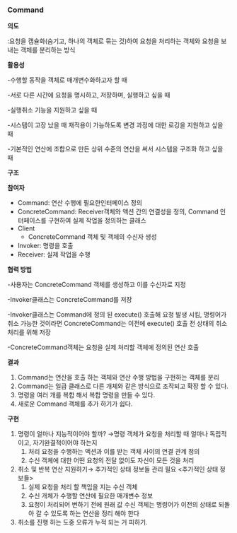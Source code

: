 ### Command

**의도**

:요청을 캡슐화(숨기고, 하나의 객체로 묶는 것)하여 요청을 처리하는 객체와 요청을 보내는 객체를 분리하는 방식

**활용성**

-수행할 동작을 객체로 매개변수화하고자 할 때

-서로 다른 시간에 요청을 명시하고, 저장하며, 실행하고 싶을 때

-실행취소 기능을 지원하고 싶을 때

-시스템이 고장 났을 때 재적용이 가능하도록 변경 과정에 대한 로깅을 지원하고 싶을 때

-기본적인 연산에 조합으로 만든 상위 수준의 연산을 써서 시스템을 구조화 하고 싶을 때

**구조**

**참여자**

- Command: 연산 수행에 필요한인터페이스 정의
- ConcreteCommand: Receiver객체와 액션 간의 연결성을 정의, Command 인터페이스를 구현하여 실제 작업을 정의하는 클래스
- Client
    - ConcreteCommand 객체 및 객체의 수신자 생성
- Invoker: 명령을 호출
- Receiver: 실제 작업을 수행

**협력 방법**

-사용자는 ConcreteCommand 객체를 생성하고 이를 수신자로 지정

-Invoker클래스는 ConcreteCommand를 저장

-Invoker클래스는 Command에 정의 된 execute() 호출해 요청 발생 시킴, 명령어가 취소 가능한 것이라면 ConcreteCommand는 이전에 execute() 호출 전 상태의 취소 처리를 위해 저장

-ConcreteCommand객체는 요청을 실제 처리할 객체에 정의된 연산 호출

**결과**

1. Command는 연산을 호출 하는 객체와 연산 수행 방법을 구현하는 객체를 분리
2. Command는 일급 클래스로 다른 개체와 같은 방식으로 조작되고 확장 할 수 있다.
3. 명령을 여러 개를 복합 해서 복합 명령을 만들 수 있다.
4. 새로운 Command 객체를 추가 하기가 쉽다.

**구현**

1. 명령이 얼마나 지능적이어야 할까? →명령 객체가 요청을 처리할 때 얼마나 독립적이고, 자기완결적이어야 하는지
    1. 처리 요청을 수행하는 액션과 이를 받는 객체 사이의 연결 관계 정의
    2. 수신 객체에 대한 어떤 요청의 전달 없이도 자신이 모든 것을 처리
2. 취소 및 반복 연산 지원하기→ 추가적인 상태 정보들 관리 필요
   <추가적인 상태 정보들>
    1.  실제 요청을 처리 할 책임을 지는 수신 객체
    2. 수신 개체가 수행할 연산에 필요한 매개변수 정보
    3. 요청이 처리되어 변하기 전에 원래 값 수신 객체는 명령어가 이전의 상태로 되돌아 갈 수 있도록 하는 연산을 정리 해야 한다
3. 취소를 진행 하는 도중 오류가 누적 되는 거 피하기.